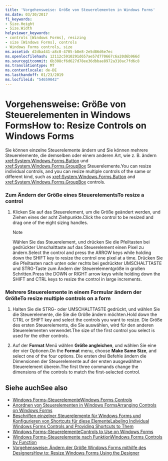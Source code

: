 ```yaml
---
title: 'Vorgehensweise: Größe von Steuerelementen in Windows Forms'
ms.date: 03/30/2017
f1_keywords:
- Size.Height
- Size.Width
helpviewer_keywords:
- controls [Windows Forms], resizing
- size [Windows Forms], controls
- Windows Forms controls, size
ms.assetid: d2dba441-a8c0-4705-b8e8-2e5d86d6e7ec
ms.openlocfilehash: 12112c5910291d657ae57d770667c6a20d6b966d
ms.sourcegitcommit: 6b308cf6d627d78ee36dbbae8972a310ac7fd6c8
ms.translationtype: MT
ms.contentlocale: de-DE
ms.lasthandoff: 01/23/2019
ms.locfileid: "54659042"
---
```

# <a name="how-to-resize-controls-on-windows-forms"></a><span data-ttu-id="3e9eb-102">Vorgehensweise: Größe von Steuerelementen in Windows Forms</span><span class="sxs-lookup"><span data-stu-id="3e9eb-102">How to: Resize Controls on Windows Forms</span></span>
<span data-ttu-id="3e9eb-103">Sie können einzelne Steuerelemente ändern und Sie können mehrere Steuerelemente, die demselben oder einem anderen Art, wie z. B. ändern <xref:System.Windows.Forms.Button> und <xref:System.Windows.Forms.GroupBox> Steuerelemente.</span><span class="sxs-lookup"><span data-stu-id="3e9eb-103">You can resize individual controls, and you can resize multiple controls of the same or different kind, such as <xref:System.Windows.Forms.Button> and <xref:System.Windows.Forms.GroupBox> controls.</span></span>  
  
### <a name="to-resize-a-control"></a><span data-ttu-id="3e9eb-104">Zum Ändern der Größe eines Steuerelements</span><span class="sxs-lookup"><span data-stu-id="3e9eb-104">To resize a control</span></span>  
  
1.  <span data-ttu-id="3e9eb-105">Klicken Sie auf das Steuerelement, um die Größe geändert werden, und Ziehen eines der acht Ziehpunkte.</span><span class="sxs-lookup"><span data-stu-id="3e9eb-105">Click the control to be resized and drag one of the eight sizing handles.</span></span>  
  
    > [!NOTE]
    >  <span data-ttu-id="3e9eb-106">Wählen Sie das Steuerelement, und drücken Sie die Pfeiltasten bei gedrückter Umschalttaste auf das Steuerelement einen Pixel zu ändern.</span><span class="sxs-lookup"><span data-stu-id="3e9eb-106">Select the control and press the ARROW keys while holding down the SHIFT key to resize the control one pixel at a time.</span></span> <span data-ttu-id="3e9eb-107">Drücken Sie die Pfeiltasten nach unten oder rechts bei gedrückter UMSCHALTTASTE und STRG-Taste zum Ändern der Steuerelementgröße in großen Schritten.</span><span class="sxs-lookup"><span data-stu-id="3e9eb-107">Press the DOWN or RIGHT arrow keys while holding down the SHIFT and CTRL keys to resize the control in large increments.</span></span>  
  
### <a name="to-resize-multiple-controls-on-a-form"></a><span data-ttu-id="3e9eb-108">Mehrere Steuerelemente in einem Formular ändern der Größe</span><span class="sxs-lookup"><span data-stu-id="3e9eb-108">To resize multiple controls on a form</span></span>  
  
1.  <span data-ttu-id="3e9eb-109">Halten Sie die STRG- oder UMSCHALTTASTE gedrückt, und wählen Sie die Steuerelemente, die Sie die Größe ändern möchten.</span><span class="sxs-lookup"><span data-stu-id="3e9eb-109">Hold down the CTRL or SHIFT key and select the controls you want to resize.</span></span> <span data-ttu-id="3e9eb-110">Die Größe des ersten Steuerelements, die Sie auswählen, wird für den anderen Steuerelementen verwendet.</span><span class="sxs-lookup"><span data-stu-id="3e9eb-110">The size of the first control you select is used for the other controls.</span></span>  
  
2.  <span data-ttu-id="3e9eb-111">Auf der **Format** Menü wählen **Größe angleichen**, und wählen Sie eine der vier Optionen.</span><span class="sxs-lookup"><span data-stu-id="3e9eb-111">On the **Format** menu, choose **Make Same Size**, and select one of the four options.</span></span> <span data-ttu-id="3e9eb-112">Die ersten drei Befehle ändern die Dimensionen der Steuerelemente auf der ersten ausgewählten Steuerelement überein.</span><span class="sxs-lookup"><span data-stu-id="3e9eb-112">The first three commands change the dimensions of the controls to match the first-selected control.</span></span>  
  
## <a name="see-also"></a><span data-ttu-id="3e9eb-113">Siehe auch</span><span class="sxs-lookup"><span data-stu-id="3e9eb-113">See also</span></span>
- [<span data-ttu-id="3e9eb-114">Windows Forms-Steuerelemente</span><span class="sxs-lookup"><span data-stu-id="3e9eb-114">Windows Forms Controls</span></span>](../../../../docs/framework/winforms/controls/index.md)
- [<span data-ttu-id="3e9eb-115">Anordnen von Steuerelementen in Windows Forms</span><span class="sxs-lookup"><span data-stu-id="3e9eb-115">Arranging Controls on Windows Forms</span></span>](../../../../docs/framework/winforms/controls/arranging-controls-on-windows-forms.md)
- [<span data-ttu-id="3e9eb-116">Beschriften einzelner Steuerelemente für Windows Forms und Konfigurieren von Shortcuts für diese Elemente</span><span class="sxs-lookup"><span data-stu-id="3e9eb-116">Labeling Individual Windows Forms Controls and Providing Shortcuts to Them</span></span>](../../../../docs/framework/winforms/controls/labeling-individual-windows-forms-controls-and-providing-shortcuts-to-them.md)
- [<span data-ttu-id="3e9eb-117">Windows Forms-Steuerelemente</span><span class="sxs-lookup"><span data-stu-id="3e9eb-117">Controls to Use on Windows Forms</span></span>](../../../../docs/framework/winforms/controls/controls-to-use-on-windows-forms.md)
- [<span data-ttu-id="3e9eb-118">Windows Forms-Steuerelemente nach Funktion</span><span class="sxs-lookup"><span data-stu-id="3e9eb-118">Windows Forms Controls by Function</span></span>](../../../../docs/framework/winforms/controls/windows-forms-controls-by-function.md)
- [<span data-ttu-id="3e9eb-119">Vorgehensweise: Ändern der Größe Windows Forms mithilfe des Designers</span><span class="sxs-lookup"><span data-stu-id="3e9eb-119">How to: Resize Windows Forms Using the Designer</span></span>](https://msdn.microsoft.com/library/3fe57c94-851c-45d7-a6f6-6b85f3c4a104)
